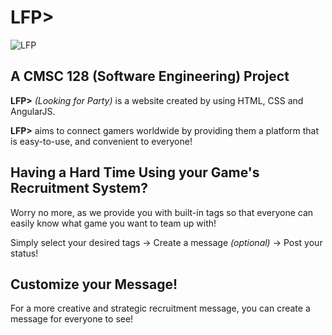 # LFP>
![LFP](https://i.imgur.com/rwZIBjm.jpg)
## A CMSC 128 (Software Engineering) Project

**LFP>** *(Looking for Party)* is a website created by using HTML, CSS and AngularJS.

**LFP>** aims to connect gamers worldwide by providing them a platform that is easy-to-use, and convenient to everyone!

## Having a Hard Time Using your Game's Recruitment System?
Worry no more, as we provide you with built-in tags so that everyone can easily know what game you want to team up with!

Simply select your desired tags -> Create a message *(optional)* -> Post your status!

## Customize your Message!
For a more creative and strategic recruitment message, you can create a message for everyone to see!
